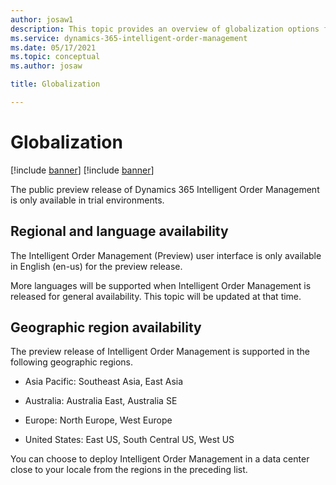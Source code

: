 ```yaml
---
author: josaw1
description: This topic provides an overview of globalization options for Dynamics 365 Intelligent Order Management.
ms.service: dynamics-365-intelligent-order-management
ms.date: 05/17/2021
ms.topic: conceptual
ms.author: josaw

title: Globalization

---
```



# Globalization

[!include [banner](includes/banner.md)]
[!include [banner](includes/preview-banner.md)]

The public preview release of Dynamics 365 Intelligent Order Management is only available in trial environments.

## Regional and language availability

The Intelligent Order Management (Preview) user interface is only available in English (en-us) for the preview release.

More languages will be supported when Intelligent Order Management is released for general availability. This topic will be updated at that time.

## Geographic region availability

The preview release of Intelligent Order Management is supported in the following geographic regions.

-   Asia Pacific: Southeast Asia, East Asia

-   Australia: Australia East, Australia SE

-   Europe: North Europe, West Europe

-   United States: East US, South Central US, West US

You can choose to deploy Intelligent Order Management in a data center close to your locale from the regions in the preceding list.
